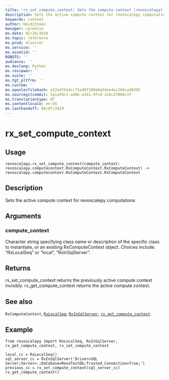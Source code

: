 ```yaml
---
title: 'rx_set_compute_context: Sets the compute context (revoscalepy)'
description: Sets the active compute context for revoscalepy computations
keywords: context
author: HeidiSteen
manager: cgronlun
ms.date: 01/26/2018
ms.topic: reference
ms.prod: mlserver
ms.service: ''
ms.assetid: ''
ROBOTS: ''
audience: ''
ms.devlang: Python
ms.reviewer: ''
ms.suite: ''
ms.tgt_pltfrm: ''
ms.custom: ''
ms.openlocfilehash: e22edfb54cc71ad0f108a0a54ee4ec268cad8395
ms.sourcegitcommit: 5a1af0c1-a46b-4161-9fcd-2c6c2f004c37
ms.translationtype: HT
ms.contentlocale: en-US
ms.lasthandoff: 06/07/2019
---
```

# <a name="rxsetcomputecontext"></a>rx_set_compute_context


 


## <a name="usage"></a>Usage



```
revoscalepy.rx_set_compute_context(compute_context: revoscalepy.computecontext.RxComputeContext.RxComputeContext) -> revoscalepy.computecontext.RxComputeContext.RxComputeContext
```





## <a name="description"></a>Description

Sets the active compute context for revoscalepy computations


## <a name="arguments"></a>Arguments


### <a name="computecontext"></a>compute_context

Character string specifying class name or description of the specific class to instantiate, or an existing RxComputeContext object.
Choices include: “RxLocalSeq” or “local”, “RxInSqlServer”.


## <a name="returns"></a>Returns

rx_set_compute_context returns the previously active compute context invisibly. rx_get_compute_context returns the active compute context.


## <a name="see-also"></a>See also

`RxComputeContext`, [`RxLocalSeq`](RxLocalSeq.md), [`RxInSqlServer`](RxInSqlServer.md), [`rx_get_compute_context`](rx-get-compute-context.md).


## <a name="example"></a>Example



```
from revoscalepy import RxLocalSeq, RxInSqlServer, rx_get_compute_context, rx_set_compute_context

local_cc = RxLocalSeq()
sql_server_cc = RxInSqlServer('Driver=SQL Server;Server=.;Database=RevoTestDb;Trusted_Connection=True;')
previous_cc = rx_set_compute_context(sql_server_cc)
rx_get_compute_context()
```

